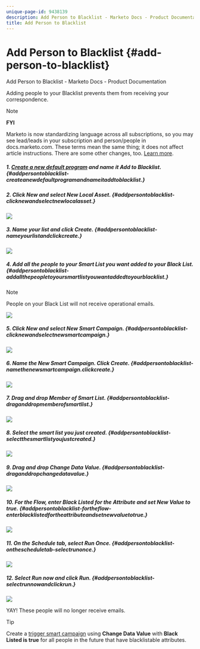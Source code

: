 ```yaml
---
unique-page-id: 9438139
description: Add Person to Blacklist - Marketo Docs - Product Documentation
title: Add Person to Blacklist
---
```


# Add Person to Blacklist {#add-person-to-blacklist}

Add Person to Blacklist - Marketo Docs - Product Documentation

Adding people to your Blacklist prevents them from receiving your correspondence.

>[!NOTE]
>
>**FYI**
>
>Marketo is now standardizing language across all subscriptions, so you may see lead/leads in your subscription and person/people in docs.marketo.com. These terms mean the same thing; it does not affect article instructions. There are some other changes, too. [Learn more](http://docs.marketo.com/display/DOCS/Updates+to+Marketo+Terminology).

##### 1. [Create a new default program](../../../../../welcome-to-marketo-docs/product-docs/core-marketo-concepts/programs/creating-programs/create-a-program.md) and name it Add to Blacklist. {#addpersontoblacklist-createanewdefaultprogramandnameitaddtoblacklist.}

##### 2. Click New and select New Local Asset. {#addpersontoblacklist-clicknewandselectnewlocalasset.}

![](assets/image2015-8-14-11-3a0-3a46.png)

##### 3. Name your list and click Create. {#addpersontoblacklist-nameyourlistandclickcreate.}

![](assets/image2015-8-14-11-3a2-3a26.png)

##### 4. Add all the people to your Smart List you want added to your Black List. {#addpersontoblacklist-addallthepeopletoyoursmartlistyouwantaddedtoyourblacklist.}

>[!NOTE]
>
>People on your Black List will not receive operational emails.

![](assets/three-6.png)  

##### 5. Click New and select New Smart Campaign. {#addpersontoblacklist-clicknewandselectnewsmartcampaign.}

![](assets/image2015-8-14-11-3a12-3a35.png)

##### 6. Name the New Smart Campaign. Click Create. {#addpersontoblacklist-namethenewsmartcampaign.clickcreate.}

![](assets/image2015-8-14-11-3a13-3a36.png)

##### 7. Drag and drop Member of Smart List. {#addpersontoblacklist-draganddropmemberofsmartlist.}

![](assets/image2015-8-14-11-3a16-3a34.png)

##### 8. Select the smart list you just created. {#addpersontoblacklist-selectthesmartlistyoujustcreated.}

![](assets/image2015-8-14-11-3a17-3a5.png)

##### 9. Drag and drop Change Data Value. {#addpersontoblacklist-draganddropchangedatavalue.}

![](assets/image2015-8-14-11-3a18-3a41.png)

##### 10. For the Flow, enter Black Listed for the Attribute and set New Value to true. {#addpersontoblacklist-fortheflow-enterblacklistedfortheattributeandsetnewvaluetotrue.}

![](assets/image2015-8-14-11-3a21-3a1.png)

##### 11. On the Schedule tab, select Run Once. {#addpersontoblacklist-onthescheduletab-selectrunonce.}

![](assets/ten.png)

##### 12. Select Run now and click Run. {#addpersontoblacklist-selectrunnowandclickrun.}

![](assets/image2015-8-14-11-3a24-3a50.png)

YAY! These people will no longer receive emails.

>[!TIP]
>
>Create a [trigger smart campaign](../../../../../welcome-to-marketo-docs/product-docs/core-marketo-concepts/smart-campaigns/creating-a-smart-campaign/create-a-new-smart-campaign.md) using **Change Data Value** with **Black Listed is true** for all people in the future that have blacklistable attributes.

